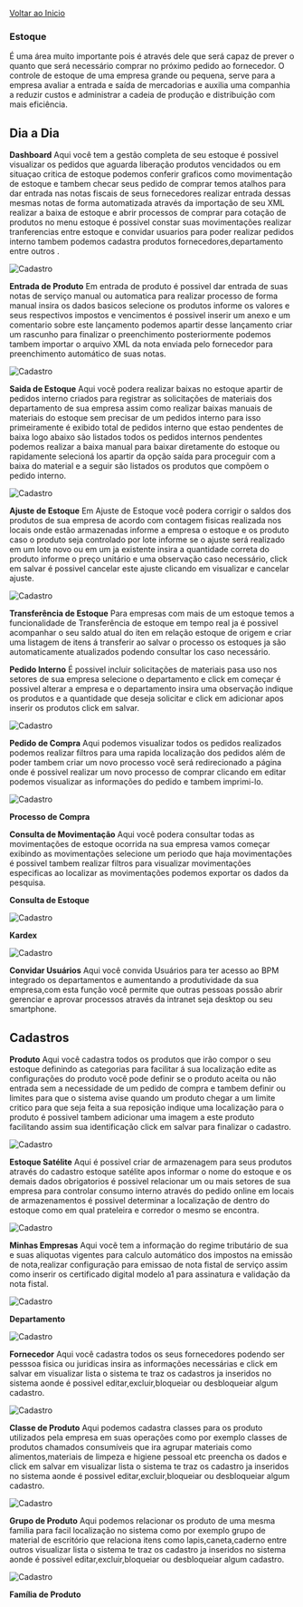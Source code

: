 [Voltar ao Inicio](../)

### Estoque
É uma área muito importante pois é através dele que será capaz de prever o quanto que será necessário comprar no próximo pedido ao fornecedor.
O controle de estoque de uma empresa grande ou pequena, serve para a empresa avaliar a entrada e saída de mercadorias e auxilia uma companhia a reduzir custos e administrar a cadeia de produção e distribuição com mais eficiência.

## Dia a Dia
**Dashboard**
Aqui você tem a gestão completa de seu estoque é possivel visualizar os pedidos que aguarda liberação produtos vencidados ou em situaçao critica de estoque podemos conferir graficos como movimentação de estoque e tambem checar seus pedido de comprar temos atalhos para dar entrada nas notas fiscais de seus fornecedores realizar entrada dessas mesmas notas de forma automatizada através da importação de seu XML realizar a baixa de estoque e abrir processos de comprar para cotação de produtos no menu estoque é possivel constar suas movimentações realizar tranferencias entre estoque e convidar usuarios para poder realizar pedidos interno tambem podemos cadastra produtos fornecedores,departamento entre outros .  

![Cadastro](../prints/ESTOQUE/DIA/diadiaestoque.png)

**Entrada de Produto**
Em entrada de produto é possivel dar
entrada de suas notas de serviço manual ou automatica para realizar processo de forma manual insira os dados basicos selecione os produtos informe os valores e seus respectivos impostos e vencimentos é possivel inserir um anexo e um comentario sobre este lançamento podemos apartir desse lançamento criar um rascunho para finalizar o preenchimento posteriormente podemos tambem importar o arquivo XML da nota enviada pelo fornecedor para preenchimento automático de suas notas.

![Cadastro](../prints/ESTOQUE/DIA/entradadeprodutoestoque.png)

**Saida de Estoque**
Aqui vocẽ podera realizar baixas no estoque apartir de pedidos interno criados para registrar as solicitações de materiais dos departamento de sua empresa assim como realizar baixas manuais de materiais do estoque sem precisar de um pedidos interno para isso primeiramente é exibido total de pedidos interno que estao pendentes de baixa logo abaixo são listados todos os pedidos internos pendentes podemos realizar a baixa manual para baixar diretamente do estoque ou rapidamente selecioná los apartir da opção saída para proceguir com a baixa do material e a seguir são listados os produtos que compõem o pedido interno.

![Cadastro](../prints/ESTOQUE/DIA/saidadeestoque.png)

**Ajuste de Estoque**
Em Ajuste de Estoque você podera corrigir o saldos dos produtos de sua empresa de acordo com contagem fisicas realizada nos locais onde estão armazenadas informe a empresa o estoque e os produto caso o produto seja controlado por lote informe se o ajuste será realizado em um lote novo ou em um ja existente insira a quantidade correta do produto informe o preço unitário e uma observação caso necessário, click em salvar é possivel cancelar este ajuste clicando em visualizar e cancelar ajuste.

![Cadastro](../prints/ESTOQUE/DIA/ajustedeestoque.png)

**Transferência de Estoque**
Para empresas com mais de um estoque temos a funcionalidade de Transferência de estoque em tempo real ja é possivel acompanhar o seu saldo atual do iten em relação estoque de origem e criar uma listagem de itens á transferir ao salvar o processo os estoques ja são automaticamente atualizados podendo consultar los caso necessário.

**Pedido Interno**
É possivel incluir solicitações de materiais pasa uso nos setores de sua empresa selecione o departamento e click em começar é possivel alterar a empresa e o departamento insira uma observação indique os produtos e a quantidade que deseja solicitar e click em adicionar apos inserir os produtos click em salvar.

![Cadastro](../prints/ESTOQUE/DIA/pedidointerno.png)

**Pedido de Compra**
Aqui podemos visualizar todos os pedidos realizados podemos realizar filtros para uma rapida localização dos pedidos além de poder tambem criar um novo processo você será redirecionado a página onde é possivel realizar um novo processo de comprar clicando em editar podemos visualizar as informações do pedido e tambem imprimi-lo.

![Cadastro](../prints/ESTOQUE/DIA/pedidodecompra.png)

**Processo de Compra**

**Consulta de Movimentação**
Aqui você podera consultar todas as movimentações de estoque ocorrida na sua empresa vamos começar exibindo as movimentações selecione um periodo que haja movimentações é possivel tambem realizar filtros para visualizar movimentações especificas ao localizar as movimentações podemos exportar os dados da pesquisa.

**Consulta de Estoque**

![Cadastro](../prints/ESTOQUE/DIA/consultadeestoque.png)

**Kardex**

![Cadastro](../prints/ESTOQUE/DIA/Kardex.png)

**Convidar Usuários**
Aqui você convida Usuários para ter acesso ao BPM integrado os departamentos e aumentando a produtividade da sua empresa,com esta função você permite que outras pessoas possão abrir gerenciar e aprovar processos através da intranet seja desktop ou seu smartphone.

## Cadastros
**Produto**
Aqui você cadastra todos os produtos que irão compor o seu estoque definindo as categorias para facilitar á sua localização edite as configurações do produto você pode definir se o produto aceita ou não entrada sem a necessidade de um pedido de compra e tambem definir ou limites para que o sistema avise quando um produto chegar a um limite critico para que seja feita a sua reposição indique uma localização para o produto é possivel tambem adicionar uma imagem a este produto facilitando assim sua identificação click em salvar para finalizar o cadastro.

![Cadastro](../prints/ESTOQUE/CADASTROS/cadastrodoproduto.png)

**Estoque Satélite**
Aqui é possivel criar de armazenagem para seus produtos através do cadastro estoque satélite apos informar o nome do estoque e os demais dados obrigatorios é possivel relacionar um ou mais setores de sua empresa para controlar consumo interno através do pedido online em locais de armazenamentos é possivel determinar a localização de dentro do estoque como em qual prateleira e corredor o mesmo se encontra.

![Cadastro](../prints/ESTOQUE/CADASTROS/estoquesatelite.png)

**Minhas Empresas**
Aqui vocẽ tem a informação do regime tributário de sua e suas aliquotas vigentes para calculo automático dos impostos na emissão de nota,realizar configuração para emissao de nota fistal de serviço assim como inserir os certificado digital modelo a1 para assinatura e validação da nota fistal.

![Cadastro](../prints/ESTOQUE/CADASTROS/cadastrominhaempressa.png)

**Departamento**

![Cadastro](../prints/ESTOQUE/CADASTROS/cadastrodedepartamento.png)

**Fornecedor**
Aqui você cadastra todos os seus fornecedores podendo ser pesssoa fisica ou juridicas insira as informações necessárias e click em salvar em visualizar lista o sistema te traz os cadastros ja inseridos no sistema aonde é possivel editar,excluir,bloqueiar ou desbloqueiar algum cadastro.

![Cadastro](../prints/ESTOQUE/CADASTROS/cadastrodefornecedor.png)

**Classe de Produto**
Aqui podemos cadastra classes para os produto utilizados pela empresa em suas operações como por exemplo classes de produtos chamados
consumíveis que ira agrupar materiais como alimentos,materiais de limpeza e higiene pessoal etc preencha os dados e click em salvar em visualizar lista o sistema te traz os cadastro ja inseridos no sistema aonde é possivel editar,excluir,bloqueiar ou desbloqueiar algum cadastro.

![Cadastro](../prints/ESTOQUE/CADASTROS/classedeproduto.png)

**Grupo de Produto**
Aqui podemos relacionar os produto de uma mesma familia para facil localização no sistema como por exemplo grupo de material de escritório que relaciona itens como lapis,caneta,caderno entre outros visualizar lista o sistema te traz os cadastro ja inseridos no sistema aonde é possivel editar,excluir,bloqueiar ou desbloqueiar algum cadastro.

![Cadastro](../prints/ESTOQUE/CADASTROS/grupodeproduto.png)

**Família de Produto**
